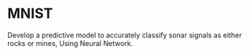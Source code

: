 # MNIST
 Develop a predictive model to accurately classify sonar signals as either rocks or mines, Using Neural Network.

